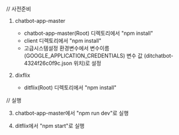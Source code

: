 // 사전준비

1) chatbot-app-master

    - chatbot-app-master(Root) 디렉토리에서 "npm install"
    - client 디렉토리에서 "npm install"
    - 고급시스템설정 환경변수에서 변수이름(GOOGLE_APPLICATION_CREDENTIALS) 변수 값 (ditchatbot-4324f26c0f9c.json 위치)로 설정

2) dixflix

    - ditflix(Root) 디렉토리에서 "npm install"


// 실행

3) chatbot-app-master에서 "npm run dev"로 실행

4) ditflix에서 "npm start"로 실행